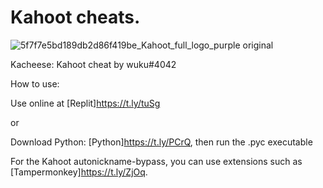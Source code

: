 # Kahoot cheats.
![5f7f7e5bd189db2d86f419be_Kahoot_full_logo_purple original](https://user-images.githubusercontent.com/80927421/197266143-adb120b8-c821-4afe-b844-4a349ccd71c1.png)

Kacheese: Kahoot cheat by wuku#4042

How to use:


Use online at [Replit]https://t.ly/tuSg

or

Download Python: [Python]https://t.ly/PCrQ, then run the .pyc executable

For the Kahoot autonickname-bypass, you can use extensions such as [Tampermonkey]https://t.ly/ZjOq.
